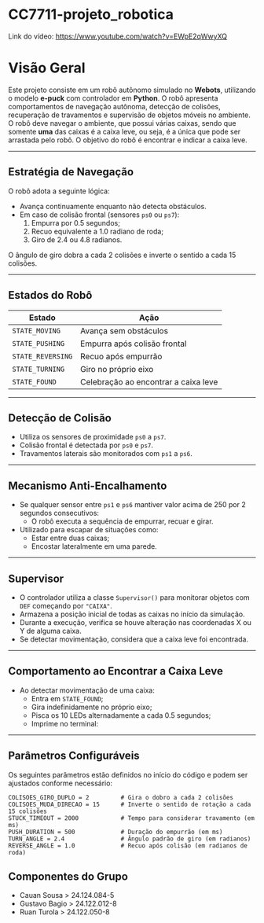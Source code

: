 # CC7711-projeto_robotica

Link do vídeo: https://www.youtube.com/watch?v=EWpE2qWwyXQ

# Visão Geral

Este projeto consiste em um robô autônomo simulado no **Webots**, utilizando o modelo **e-puck** com controlador em **Python**. O robô apresenta comportamentos de navegação autônoma, detecção de colisões, recuperação de travamentos e supervisão de objetos móveis no ambiente. O robô deve navegar o ambiente, que possui várias caixas, sendo que somente **uma** das caixas é a caixa leve, ou seja, é a única que pode ser arrastada pelo robô. O objetivo do robô é encontrar e indicar a caixa leve.

---

## Estratégia de Navegação

O robô adota a seguinte lógica:

- Avança continuamente enquanto não detecta obstáculos.
- Em caso de colisão frontal (sensores `ps0` ou `ps7`):
  1. Empurra por 0.5 segundos;
  2. Recuo equivalente a 1.0 radiano de roda;
  3. Giro de 2.4 ou 4.8 radianos.

O ângulo de giro dobra a cada 2 colisões e inverte o sentido a cada 15 colisões.

---

## Estados do Robô

| Estado          | Ação                            |
|-----------------|---------------------------------|
| `STATE_MOVING`  | Avança sem obstáculos           |
| `STATE_PUSHING` | Empurra após colisão frontal    |
| `STATE_REVERSING` | Recuo após empurrão           |
| `STATE_TURNING` | Giro no próprio eixo            |
| `STATE_FOUND`   | Celebração ao encontrar a caixa leve |

---

## Detecção de Colisão

- Utiliza os sensores de proximidade `ps0` a `ps7`.
- Colisão frontal é detectada por `ps0` e `ps7`.
- Travamentos laterais são monitorados com `ps1` a `ps6`.

---

## Mecanismo Anti-Encalhamento

- Se qualquer sensor entre `ps1` e `ps6` mantiver valor acima de 250 por 2 segundos consecutivos:
  - O robô executa a sequência de empurrar, recuar e girar.
- Utilizado para escapar de situações como:
  - Estar entre duas caixas;
  - Encostar lateralmente em uma parede.

---

## Supervisor

- O controlador utiliza a classe `Supervisor()` para monitorar objetos com `DEF` começando por `"CAIXA"`.
- Armazena a posição inicial de todas as caixas no início da simulação.
- Durante a execução, verifica se houve alteração nas coordenadas X ou Y de alguma caixa.
- Se detectar movimentação, considera que a caixa leve foi encontrada.

---

## Comportamento ao Encontrar a Caixa Leve

- Ao detectar movimentação de uma caixa:
  - Entra em `STATE_FOUND`;
  - Gira indefinidamente no próprio eixo;
  - Pisca os 10 LEDs alternadamente a cada 0.5 segundos;
  - Imprime no terminal:

---

## Parâmetros Configuráveis

Os seguintes parâmetros estão definidos no início do código e podem ser ajustados conforme necessário:
```
COLISOES_GIRO_DUPLO = 2         # Gira o dobro a cada 2 colisões
COLISOES_MUDA_DIRECAO = 15      # Inverte o sentido de rotação a cada 15 colisões
STUCK_TIMEOUT = 2000            # Tempo para considerar travamento (em ms)
PUSH_DURATION = 500             # Duração do empurrão (em ms)
TURN_ANGLE = 2.4                # Ângulo padrão de giro (em radianos)
REVERSE_ANGLE = 1.0             # Recuo após colisão (em radianos de roda)
```

## Componentes do Grupo
- Cauan Sousa > 24.124.084-5
- Gustavo Bagio > 24.122.012-8
- Ruan Turola > 24.122.050-8
